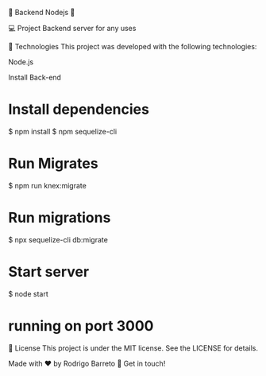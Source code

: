 🚀 Backend Nodejs 🚀 

💻 Project
Backend server for any uses

🚀 Technologies
This project was developed with the following technologies:

Node.js

Install Back-end 

# Install dependencies
$ npm install
$ npm sequelize-cli 

# Run Migrates
$ npm run knex:migrate

# Run migrations
$ npx sequelize-cli db:migrate

# Start server
$ node start

# running on port 3000
📝 License
This project is under the MIT license. See the LICENSE for details.

Made with ♥ by Rodrigo Barreto 👋 Get in touch!

